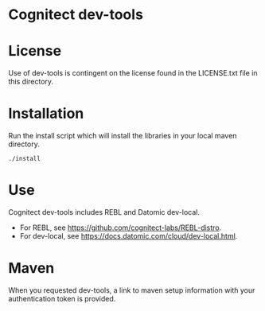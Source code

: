 Cognitect dev-tools
===================

# License

Use of dev-tools is contingent on the license found in the LICENSE.txt file in this directory.

# Installation

Run the install script which will install the libraries in your local maven directory.

    ./install

# Use

Cognitect dev-tools includes REBL and Datomic dev-local.

* For REBL, see https://github.com/cognitect-labs/REBL-distro.
* For dev-local, see https://docs.datomic.com/cloud/dev-local.html.

# Maven

When you requested dev-tools, a link to maven setup information with your authentication token is provided.
